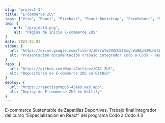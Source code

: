 ```yaml
---
slug: "project-3"
title: "E-commerce ZUS"
tags: ["Vite", "React", "Firebase", "React-Bootstrap", "FormSubmit", "SweetAlert2"]
img: {
    url: "/project3.png",
    alt: "Página de inicio E-commerce ZUS"
}
date: 2023-03-03
video: {
  url: "https://drive.google.com/file/d/10sYwTqZ9XCUBfSsghVaREpH3VLNztL-7/preview",
  alt: "Presentación documentación trabajo integrador Codo a Codo - React"
}
repo: {
  url: "https://github.com/MayraCortinez/CAC-ZUS",
  alt: "Repositorio de E-commerce ZUS en GitHub"
}
deploy: {
  url: "https://reactjsgrupo5-43e69.web.app",
  alt: "Deploy de E-commerce ZUS en Netlify"
}
---
```



E-commerce Sustentable de Zapatillas Deportivas.
Trabajo final integrador del curso "Especialización en React" del programa Codo a Codo 4.0





